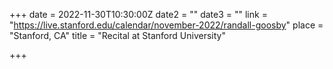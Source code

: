 +++
date = 2022-11-30T10:30:00Z
date2 = ""
date3 = ""
link = "https://live.stanford.edu/calendar/november-2022/randall-goosby"
place = "Stanford, CA"
title = "Recital at Stanford University"

+++
